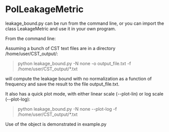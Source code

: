 # PolLeakageMetric

leakage_bound.py can be run from the command line, or you can import the class LeakageMetric and use it in your own program.

From the command line:

Assuming a bunch of CST text files are in a directory /home/user/CST_output/:

> python leakage_bound.py -N none -o output_file.txt -f /home/user/CST_output/*.txt

will compute the leakage bound with no normalization as a function of frequency and save the result to the file output_file.txt.

It also has a quick plot mode, with either linear scale (--plot-lin) or log scale (--plot-log): 
> python leakage_bound.py -N none --plot-log -f /home/user/CST_output/*.txt

Use of the object is demonstrated in example.py
